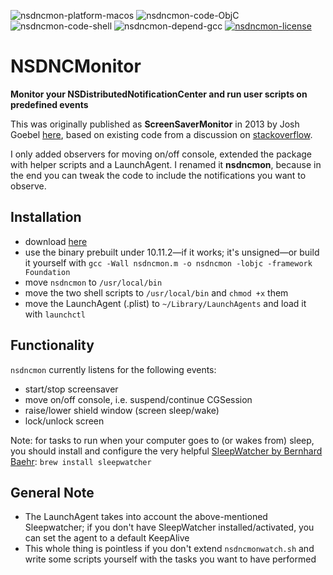 ![nsdncmon-platform-macos](https://img.shields.io/badge/platform-macOS-lightgrey.svg)
![nsdncmon-code-ObjC](https://img.shields.io/badge/code-ObjC-yellow.svg)
![nsdncmon-code-shell](https://img.shields.io/badge/code-shell-yellow.svg)
![nsdncmon-depend-gcc](https://img.shields.io/badge/dependency-gcc-green.svg)
[![nsdncmon-license](http://img.shields.io/badge/license-MIT+-blue.svg)](https://github.com/JayBrown/NSDNCMonitor/blob/master/license.md)

# NSDNCMonitor
**Monitor your NSDistributedNotificationCenter and run user scripts on predefined events**

This was originally published as **ScreenSaverMonitor** in 2013 by Josh Goebel [here](http://pastie.org/8013106), based on existing code from a discussion on [stackoverflow](http://stackoverflow.com/questions/16944434/monitoring-screensaver-events-in-osx/16947042).

I only added observers for moving on/off console, extended the package with helper scripts and a LaunchAgent. I renamed it **nsdncmon**, because in the end you can tweak the code to include the notifications you want to observe.

## Installation
* download [here](https://github.com/JayBrown/NSDNCMonitor/releases)
* use the binary prebuilt under 10.11.2—if it works; it's unsigned—or build it yourself with `gcc -Wall nsdncmon.m -o nsdncmon -lobjc -framework Foundation`
* move `nsdncmon` to `/usr/local/bin`
* move the two shell scripts to `/usr/local/bin` and `chmod +x` them
* move the LaunchAgent (.plist) to `~/Library/LaunchAgents` and load it with `launchctl`

## Functionality
`nsdncmon` currently listens for the following events:
* start/stop screensaver
* move on/off console, i.e. suspend/continue CGSession
* raise/lower shield window (screen sleep/wake)
* lock/unlock screen

Note: for tasks to run when your computer goes to (or wakes from) sleep, you should install and configure the very helpful [SleepWatcher by Bernhard Baehr](http://www.bernhard-baehr.de): `brew install sleepwatcher`

## General Note
* The LaunchAgent takes into account the above-mentioned Sleepwatcher; if you don't have SleepWatcher installed/activated, you can set the agent to a default KeepAlive
* This whole thing is pointless if you don't extend `nsdncmonwatch.sh` and write some scripts yourself with the tasks you want to have performed
